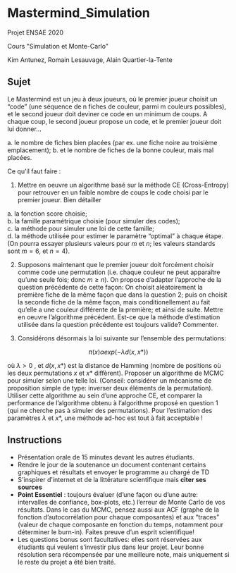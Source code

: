 # Mastermind_Simulation

Projet ENSAE 2020

Cours "Simulation et Monte-Carlo"

Kim Antunez, Romain Lesauvage, Alain Quartier-la-Tente

## Sujet 

Le Mastermind est un jeu à deux joueurs, où le premier joueur choisit un “code” (une séquence de n fiches de couleur, parmi m couleurs possibles), et le second joueur doit deviner ce code en un minimum de coups. A chaque coup, le second joueur propose un code, et le premier joueur doit lui donner...  

a. le nombre de fiches bien placées (par ex. une fiche noire au troisième emplacement);
b. et le nombre de fiches de la bonne couleur, mais mal placées.

Ce qu'il faut faire : 

1. Mettre en oeuvre un algorithme basé sur la méthode CE (Cross-Entropy) pour retrouver en un faible nombre de coups le code choisi par le premier joueur. Bien détailler  

  a. la fonction score choisie;  
  b. la famille paramétrique choisie (pour simuler des codes);  
  c. la méthode pour simuler une loi de cette famille;  
  d. la méthode utilisée pour estimer le paramètre “optimal” à chaque étape. (On pourra essayer plusieurs valeurs pour $m$ et $n$; les valeurs standards sont $m = 6$, et $n = 4$).

2. Supposons maintenant que le premier joueur doit forcément choisir comme code une permutation (i.e. chaque couleur ne peut apparaître qu’une seule fois; donc $m \ge n$). On propose d’adapter l’approche de la question précédente de cette façon: On choisit aléatoirement la première fiche de la même façon que dans la question 2; puis on choisit la seconde fiche de la même façon, mais conditionellement au fait qu’elle a une couleur différente de la première; et ainsi de suite. Mettre en oeuvre l’algorithme précédent. Est-ce que la méthode d’estimation utilisée dans la question précédente est toujours valide? Commenter.

3. Considérons désormais la loi suivante sur l’ensemble des permutations:

$$ \pi(x) \alpha exp{(− \lambda d(x, x*))} $$


où $\lambda > 0$ , et $d(x, x*)$ est la distance de Hamming (nombre de positions
où les deux permutations $x$ et $x*$ diffèrent). Proposer un algorithme de MCMC pour simuler selon une telle loi. (Conseil: considérer un mécanisme de proposition simple de type: inverser deux éléments de la permutation). Utiliser cette algorithme au sein d’une approche CE, et comparer la performance de l’algorithme obtenu à l’algorithme proposé en question 1 (qui ne cherche pas à simuler des permutations). Pour l’estimation des paramètres $\lambda$ et $x*$, une méthode ad-hoc est tout à fait acceptable !

## Instructions 

- Présentation orale de 15 minutes devant les autres étudiants.
- Rendre le jour de la soutenance un document contenant certains graphiques et résultats et envoyer le programme au chargé de TD
- S'inspirer d'internet et de la littérature scientifique mais **citer ses sources**
- **Point Essentiel** : toujours évaluer (d’une façon ou d’une autre: intervalles de confiance, box-plots, etc.) l’erreur de Monte Carlo de vos résultats. Dans le cas du MCMC, pensez aussi aux ACF (graphe de la fonction d’autocorrélation pour chaque composantes) et aux “traces” (valeur de chaque composante en fonction du temps, notamment pour déterminer le burn-in). Faites preuve d’un esprit scientifique!
- Les questions bonus sont facultatives: elles sont réservées aux étudiants qui veulent s’investir plus dans leur projet. Leur bonne résolution sera récompensée par une meilleure note, mais uniquement si le reste du projet a été bien traité.



